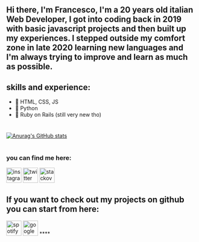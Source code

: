 ## Hi there, I'm Francesco, I'm a 20 years old italian **Web Developer**, I got into coding back in 2019 with basic javascript projects and then built up my experiences. I stepped outside my comfort zone in late 2020 learning new languages and I'm always trying to improve and learn as much as possible.


## skills and experience:
* 📱 HTML, CSS, JS
* 🐍 Python
* 💎 Ruby on Rails (still very new tho) <br> 


#
[![Anurag's GitHub stats](https://github-readme-stats.vercel.app/api?username=Franky5831)](https://github.com/anuraghazra/github-readme-stats)
#




### you can find me here:  <br>
[<img src='https://cdn.jsdelivr.net/npm/simple-icons@3.0.1/icons/instagram.svg' alt='instagram' height='40'>](https://www.instagram.com/https://www.instagram.com/francescociannavei//)  [<img src='https://cdn.jsdelivr.net/npm/simple-icons@3.0.1/icons/twitter.svg' alt='twitter' height='40'>](https://twitter.com/https://twitter.com/Franky5831)  [<img src='https://cdn.jsdelivr.net/npm/simple-icons@3.0.1/icons/stackoverflow.svg' alt='stackoverflow' height='40'>](https://stackoverflow.com/users/https://stackoverflow.com/users/13599162/user13599162)  


## If you want to check out my projects on github you can start from here:
[<img src='https://cdn.jsdelivr.net/npm/simple-icons@3.0.1/icons/spotify.svg' alt='spotify' height='40'>](https://github.com/Franky5831/html-css-spotifyweb)  [<img src='https://cdn.jsdelivr.net/npm/simple-icons@3.0.1/icons/google.svg' alt='google' height='40'>](https://github.com/Franky5831/htmlcss-dropbox)  ****
